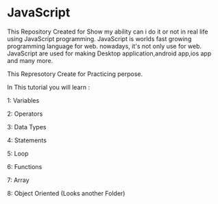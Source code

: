 # JavaScript
This Repository Created for Show my ability can i do it or not in real life using JavaScript programming. JavaScript is worlds fast growing programming language for web. nowadays, it's not only use for web. JavaScript are used for making Desktop application,android app,ios app and many more. 

This Represotory Create for Practicing perpose.

In This tutorial you will learn : 

1: Variables

2: Operators

3: Data Types

4: Statements

5: Loop

6: Functions

7: Array

8: Object Oriented (Looks another Folder)
